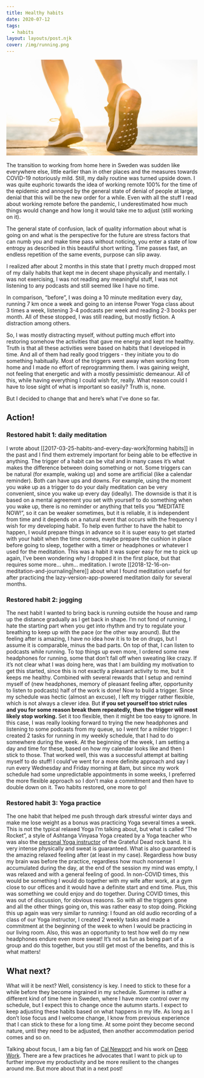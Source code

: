 ```yaml
---
title: Healthy habits
date: 2020-07-12
tags:
  - habits
layout: layouts/post.njk
cover: /img/running.png
---
```


![](/img/running.png)

The transition to working from home here in Sweden was sudden like everywhere else, little earlier than in other places and the measures towards COVID-19 notoriously mild. Still, my daily routine was turned upside down. I was quite euphoric towards the idea of working remote 100% for the time of the epidemic and annoyed by the general state of denial of people at large, denial that this will be the new order for a while. Even with all the stuff I read about working remote before the pandemic, I underestimated how much things would change and how long it would take me to adjust (still working on it).

The general state of confusion, lack of quality information about what is going on and what is the perspective for the future are stress factors that can numb you and make time pass without noticing, you enter a state of low entropy as described in this beautiful short writing. Time passes fast, an endless repetition of the same events, purpose can slip away.

I realized after about 2 months in this state that I pretty much dropped most of my daily habits that kept me in decent shape physically and mentally. I was not exercising, I was not reading any meaningful stuff, I was not listening to any podcasts and still seemed like I have no time.

In comparison, “before”, I was doing a 10 minute meditation every day, running 7 km once a week and going to an intense Power Yoga class about 3 times a week, listening 3-4 podcasts per week and reading 2-3 books per month. All of these stopped, I was still reading, but mostly fiction. A distraction among others.

So, I was mostly distracting myself, without putting much effort into restoring somehow the activities that gave me energy and kept me healthy. Truth is that all these activities were based on habits that I developed in time. And all of them had really good triggers - they initiate you to do something habitually. Most of the triggers went away when working from home and I made no effort of reprogramming them. I was gaining weight, not feeling that energetic and with a mostly pessimistic demeanour. All of this, while having everything I could wish for, really. What reason could I have to lose sight of what is important so easily? Truth is, none.

But I decided to change that and here’s what I’ve done so far.

## Action!

### Restored habit 1: daily meditation

I wrote about [[2017-03-25-habits-and-every-day-work|forming habits]] in the past and I find them extremely important for being able to be effective in anything. The trigger of a habit can be vital and in many cases it’s what makes the difference between doing something or not. Some triggers can be natural (for example, waking up) and some are artificial (like a calendar reminder). Both can have ups and downs. For example, using the moment you wake up as a trigger to do your daily meditation can be very convenient, since you wake up every day (ideally). The downside is that it is based on a mental agreement you set with yourself to do something when you wake up, there is no reminder or anything that tells you “MEDITATE NOW!”, so it can be weaker sometimes, but it is reliable, it is independent from time and it depends on a natural event that occurs with the frequency I wish for my developing habit. To help even further to have the habit to happen, I would prepare things in advance so it is super easy to get started with your habit when the time comes, maybe prepare the cushion in place before going to sleep, together with a timer or headphones or whatever I used for the meditation. This was a habit it was super easy for me to pick up again, I’ve been wondering why I dropped it in the first place, but that requires some more… uhm… meditation. I wrote [[2018-12-16-on-meditation-and-journaling|here]] about what I found meditation useful for after practicing the lazy-version-app-powered meditation daily for several months.

### Restored habit 2: jogging

The next habit I wanted to bring back is running outside the house and ramp up the distance gradually as I get back in shape. I’m not fond of running, I hate the starting part when you get into rhythm and try to regulate your breathing to keep up with the pace (or the other way around). But the feeling after is amazing, I have no idea how it is to be on drugs, but I assume it is comparable, minus the bad parts. On top of that, I can listen to podcasts while running. To top things up even more, I ordered some new headphones for running, some that don’t fall off when sweating like crazy. If it’s not clear what I was doing here, was that I am building my motivation to get this started, since this is not exactly a pleasant activity to me, but it keeps me healthy. Combined with several rewards that I setup and remind myself of (new headphones, memory of pleasant feeling after, opportunity to listen to podcasts) half of the work is done! Now to build a trigger. Since my schedule was hectic (almost an excuse), I left my trigger rather flexible, which is not always a clever idea. But **if you set yourself too strict rules and you for some reason break them repeatedly, then the trigger will most likely stop working.** Set it too flexible, then it might be too easy to ignore. In this case, I was really looking forward to trying the new headphones and listening to some podcasts from my queue, so I went for a milder trigger: I created 2 tasks for running in my weekly schedule, that I had to do somewhere during the week. At the beginning of the week, I am setting a day and time for these, based on how my calendar looks like and then I stick to those. That worked well, this was a successful attempt at baiting myself to do stuff! I could’ve went for a more definite approach and say I run every Wednesday and Friday morning at 8am, but since my work schedule had some unpredictable appointments in some weeks, I preferred the more flexible approach so I don’t make a commitment and then have to double down on it. Two habits restored, one more to go!

### Restored habit 3: Yoga practice

The one habit that helped me push through dark stressful winter days and make me lose weight as a bonus was practicing Yoga several times a week. This is not the typical relaxed Yoga I’m talking about, but what is called “The Rocket”, a style of Ashtanga Vinyasa Yoga created by a Yoga teacher who was also the [personal Yoga instructor](https://en.wikipedia.org/wiki/Larry_Schultz) of the Grateful Dead rock band. It is very intense physically and sweat is guaranteed. What is also guaranteed is the amazing relaxed feeling after (at least in my case). Regardless how busy my brain was before the practice, regardless how much nonsense I accumulated during the day, at the end of the session my mind was empty, I was relaxed and with a general feeling of good. In non-COVID times, this would be something I would do together with my wife after work, at a gym close to our offices and it would have a definite start and end time. Plus, this was something we could enjoy and do together. During COVID times, this was out of discussion, for obvious reasons. So with all the triggers gone and all the other things going on, this was rather easy to stop doing. Picking this up again was very similar to running: I found an old audio recording of a class of our Yoga instructor, I created 2 weekly tasks and made a commitment at the beginning of the week to when I would be practicing in our living room. Also, this was an opportunity to test how well do my new headphones endure even more sweat! It’s not as fun as being part of a group and do this together, but you still get most of the benefits, and this is what matters!

## What next?

What will it be next? Well, consistency is key. I need to stick to these for a while before they become ingrained in my schedule. Summer is rather a different kind of time here in Sweden, where I have more control over my schedule, but I expect this to change once the autumn starts. I expect to keep adjusting these habits based on what happens in my life. As long as I don’t lose focus and I welcome change, I know from previous experience that I can stick to these for a long time. At some point they become second nature, until they need to be adjusted, then another accommodation period comes and so on.

Talking about focus, I am a big fan of [Cal Newport](https://www.calnewport.com/) and his work on [Deep Work](https://www.calnewport.com/books/deep-work/). There are a few practices he advocates that I want to pick up to further improve my productivity and be more resilient to the changes around me. But more about that in a next post!

